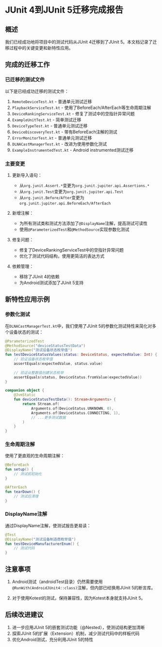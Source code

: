 # JUnit 4到JUnit 5迁移完成报告

## 概述

我们已经成功地将项目中的测试代码从JUnit 4迁移到了JUnit 5。本文档记录了迁移过程中的关键变更和新特性应用。

## 完成的迁移工作

### 已迁移的测试文件

以下是已经成功迁移的测试文件：

1. `RemoteDeviceTest.kt` - 普通单元测试迁移
2. `PlaybackServiceTest.kt` - 使用了BeforeEach/AfterEach等生命周期注解
3. `DeviceRankingServiceTest.kt` - 修复了测试中的空指针异常问题
4. `ExampleUnitTest.kt` - 简单测试迁移
5. `DeviceTypeTest.kt` - 普通单元测试迁移
6. `DeviceDiscoveryTest.kt` - 带有BeforeEach注解的测试
7. `ErrorMonitorTest.kt` - 普通单元测试迁移
8. `DLNACastManagerTest.kt` - 改进为使用参数化测试
9. `ExampleInstrumentedTest.kt` - Android instrumented测试迁移

### 主要变更

1. 更新导入语句：
   - 从`org.junit.Assert.*`变更为`org.junit.jupiter.api.Assertions.*`
   - 从`org.junit.Test`变更为`org.junit.jupiter.api.Test`
   - 从`org.junit.Before/After`变更为`org.junit.jupiter.api.BeforeEach/AfterEach`

2. 新增注解：
   - 为所有测试类和测试方法添加了`@DisplayName`注解，提高测试可读性
   - 使用`@ParameterizedTest`和`@MethodSource`实现参数化测试

3. 修复问题：
   - 修复了DeviceRankingServiceTest中的空指针异常问题
   - 优化了测试代码结构，使用更简洁的表达方式

4. 依赖管理：
   - 移除了JUnit 4的依赖
   - 为Android测试添加了JUnit 5支持

## 新特性应用示例

### 参数化测试

在`DLNACastManagerTest.kt`中，我们使用了JUnit 5的参数化测试特性来简化对多个设备状态的测试：

```kotlin
@ParameterizedTest
@MethodSource("deviceStatusTestData")
@DisplayName("测试设备状态枚举值")
fun testDeviceStatusValues(status: DeviceStatus, expectedValue: Int) {
    // 验证设备状态枚举值
    assertEquals(expectedValue, status.value)
    
    // 验证从整数值创建状态枚举
    assertEquals(status, DeviceStatus.fromValue(expectedValue))
}

companion object {
    @JvmStatic
    fun deviceStatusTestData(): Stream<Arguments> {
        return Stream.of(
            Arguments.of(DeviceStatus.UNKNOWN, 0),
            Arguments.of(DeviceStatus.CONNECTING, 1),
            // ...更多测试数据
        )
    }
}
```

### 生命周期注解

使用了更直观的生命周期注解：

```kotlin
@BeforeEach
fun setup() {
    // 测试前初始化
}

@AfterEach
fun tearDown() {
    // 测试后清理
}
```

### DisplayName注解

通过DisplayName注解，使测试报告更易读：

```kotlin
@Test
@DisplayName("测试设备制造商枚举值")
fun testDeviceManufacturerEnum() {
    // 测试代码
}
```

## 注意事项

1. Android测试（androidTest目录）仍然需要使用`@RunWith(AndroidJUnit4::class)`注解，但内部已经换用JUnit 5的断言库。

2. 对于使用Kotest的测试，保持兼容性，因为Kotest本身就支持JUnit 5。

## 后续改进建议

1. 进一步应用JUnit 5的嵌套测试功能（@Nested），使测试结构更加清晰
2. 探索JUnit 5的扩展（Extension）机制，减少测试代码中的样板代码
3. 优化Android测试，充分利用JUnit 5的特性 
